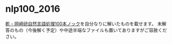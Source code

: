 # nlp100_2016

[乾・岡崎研自然言語処理100本ノック](http://www.cl.ecei.tohoku.ac.jp/nlp100/)を自分なりに解いたものを載せます。
未解答のもの（今後解く予定）や中途半端なファイルも置いてありますがご容赦ください。
